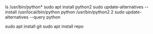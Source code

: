 ls /usr/bin/python*
sudo apt install python2
sudo update-alternatives --install /usr/local/bin/python python /usr/bin/python2 2
sudo update-alternatives --query python

sudo apt install git
sudo apt install repo